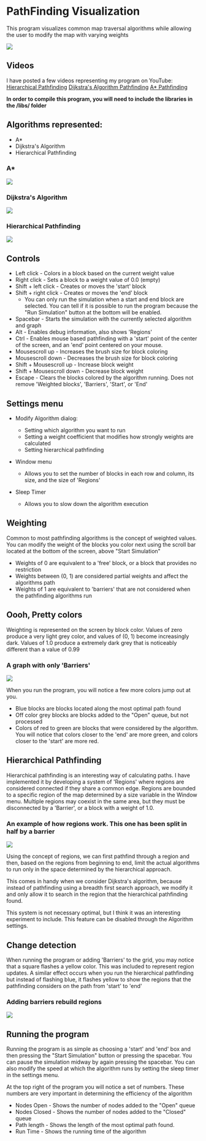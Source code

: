 # PathFinding Visualization

This program visualizes common map traversal algorithms while allowing the user to modify the map with varying weights

![](http://imgur.com/3gTc1F2.png)

## Videos
I have posted a few videos representing my program on YouTube:
[Hierarchical Pathfinding](https://www.youtube.com/watch?v=k-HOcrFSQwI)
[Dijkstra's Algorithm Pathfinding](https://www.youtube.com/watch?v=YmZVbLc1b04)
[A* Pathfinding](https://www.youtube.com/watch?v=Wxqbyja6Anc)

**In order to compile this program, you will need to include the libraries in the /libs/ folder**

## Algorithms represented:
* A*
* Dijkstra's Algorithm
* Hierarchical Pathfinding

### A*
![](http://imgur.com/ssBVybs.png)

### Dijkstra's Algorithm
![](http://imgur.com/TCB87vB.png)

### Hierarchical Pathfinding
![](http://imgur.com/t93dWbt.png)

## Controls
* Left click - Colors in a block based on the current weight value
* Right click - Sets a block to a weight value of 0.0 (empty)
* Shift + left click - Creates or moves the 'start' block
* Shift + right click - Creates or moves the 'end' block
  * You can only run the simulation when a start and end block are selected. You can tell if it is possible to run the program because the "Run Simulation" button at the bottom will be enabled.
* Spacebar - Starts the simulation with the currently selected algorithm and graph
* Alt - Enables debug information, also shows 'Regions'
* Ctrl - Enables mouse based pathfinding with a 'start' point of the center of the screen, and an 'end' point centered on your mouse.
* Mousescroll up - Increases the brush size for block coloring
* Mousescroll down - Decreases the brush size for block coloring
* Shift + Mousescroll up - Increase block weight
* Shift + Mousescroll down - Decrease block weight
* Escape - Clears the blocks colored by the algorithm running. Does not remove 'Weighted blocks', 'Barriers', 'Start', or 'End'

## Settings menu
* Modify Algorithm dialog:
  * Setting which algorithm you want to run
  * Setting a weight coefficient that modifies how strongly weights are calculated
  * Setting hierarchical pathfinding

* Window menu
  * Allows you to set the number of blocks in each row and column, its size, and the size of 'Regions'

* Sleep Timer
  * Allows you to slow down the algorithm execution

## Weighting
Common to most pathfinding algorithms is the concept of weighted values. You can modify the weight of the blocks you color next using the scroll bar located at the bottom of the screen, above "Start Simulation"
* Weights of 0 are equivalent to a 'free' block, or a block that provides no restriction
* Weights between (0, 1) are considered partial weights and affect the algorithms path
* Weights of 1 are equivalent to 'barriers' that are not considered when the pathfinding algorithms run

## Oooh, Pretty colors

Weighting is represented on the screen by block color. Values of zero produce a very light grey color, and values of (0, 1) become increasingly dark. Values of 1.0 produce a extremely dark grey that is noticeably different than a value of 0.99

### A graph with only 'Barriers'
![](http://imgur.com/cRUfzab.png)

When you run the program, you will notice a few more colors jump out at you.
* Blue blocks are blocks located along the most optimal path found
* Off color grey blocks are blocks added to the "Open" queue, but not processed
* Colors of red to green are blocks that were considered by the algorithm. You will notice that colors closer to the 'end' are more green, and colors closer to the 'start' are more red.

## Hierarchical Pathfinding
Hierarchical pathfinding is an interesting way of calculating paths. I have implemented it by developing a system of 'Regions' where regions are considered connected if they share a common edge. Regions are bounded to a specific region of the map determined by a size variable in the Window menu. Multiple regions may coexist in the same area, but they must be disconnected by a 'Barrier', or a block with a weight of 1.0.

### An example of how regions work. This one has been split in half by a barrier
![](http://imgur.com/UUPB7KT.png)

Using the concept of regions, we can first pathfind through a region and then, based on the regions from beginning to end, limit the actual algorithms to run only in the space determined by the hierarchical approach.

This comes in handy when we consider Dijkstra's algorithm, because instead of pathfinding using a breadth first search approach, we modify it and only allow it to search in the region that the hierarchical pathfinding found.

This system is not necessary optimal, but I think it was an interesting experiment to include. This feature can be disabled through the Algorithm settings.

## Change detection
When running the program or adding 'Barriers' to the grid, you may notice that a square flashes a yellow color. This was included to represent region updates. A similar effect occurs when you run the hierarchical pathfinding but instead of flashing blue, it flashes yellow to show the regions that the pathfinding considers on the path from 'start' to 'end'

### Adding barriers rebuild regions
![](http://imgur.com/4CNYVyz.png)

## Running the program
Running the program is as simple as choosing a 'start' and 'end' box and then pressing the "Start Simulation" button or pressing the spacebar. You can pause the simulation midway by again pressing the spacebar. You can also modify the speed at which the algorithm runs by setting the sleep timer in the settings menu.

At the top right of the program you will notice a set of numbers. These numbers are very important in determining the efficiency of the algorithm
* Nodes Open - Shows the number of nodes added to the "Open" queue
* Nodes Closed - Shows the number of nodes added to the "Closed" queue
* Path length - Shows the length of the most optimal path found.
* Run Time - Shows the running time of the algorithm
